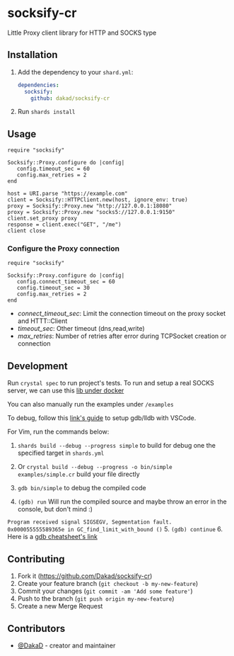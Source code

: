 # socksify-cr

Little Proxy client library for HTTP and SOCKS type

## Installation

1. Add the dependency to your `shard.yml`:

   ```yaml
   dependencies:
     socksify:
       github: dakad/socksify-cr
   ```

2. Run `shards install`

## Usage

```crystal
require "socksify"

Socksify::Proxy.configure do |config|
   config.timeout_sec = 60
   config.max_retries = 2
end

host = URI.parse "https://example.com"
client = Socksify::HTTPClient.new(host, ignore_env: true)
proxy = Socksify::Proxy.new "http://127.0.0.1:18080"
proxy = Socksify::Proxy.new "socks5://127.0.0.1:9150"
client.set_proxy proxy
response = client.exec("GET", "/me")
client close
```

### Configure the Proxy connection
```crystal
require "socksify"

Socksify::Proxy.configure do |config|
   config.connect_timeout_sec = 60
   config.timeout_sec = 30
   config.max_retries = 2
end
```

* _connect_timeout_sec_: Limit the connection timeout on the proxy socket and HTTT::Client 
* _timeout_sec_: Other timeout (dns,read,write) 
* _max_retries_: Number of retries after error during TCPSocket creation or connection

## Development

Run ``crystal spec`` to run project's tests. To run and setup a real SOCKS server, we can use this [lib under docker](https://github.com/PeterDaveHello/tor-socks-proxy)

You can also manually run the examples under ``/examples``

To debug, follow this [link's guide](https://github.com/amberframework/docs/blob/29560f6/examples/crystal-debug.md) to setup gdb/lldb with VSCode.

For Vim, run the commands below:

1. ``shards build --debug --progress simple`` to build for debug one the specified target in ``shards.yml``

2. Or ``crystal build --debug --progress -o bin/simple examples/simple.cr`` build your file directly

3. ``gdb bin/simple`` to debug the compiled code

4. ``(gdb) run`` Will run the compiled source and maybe throw an error in the console, but don't mind :)

``
Program received signal SIGSEGV, Segmentation fault.
0x000055555589365e in GC_find_limit_with_bound ()
``
5. ``(gdb) continue``
6. Here is a [gdb cheatsheet's link](https://gist.github.com/Dakad/7fedabcbb3f9b2cc2d1af76c665a4839)

## Contributing

1. Fork it (<https://github.com/Dakad/socksify-cr>)
2. Create your feature branch (`git checkout -b my-new-feature`)
3. Commit your changes (`git commit -am 'Add some feature'`)
4. Push to the branch (`git push origin my-new-feature`)
5. Create a new Merge Request

## Contributors

- [@DakaD](https://github.com/your-github-user) - creator and maintainer
